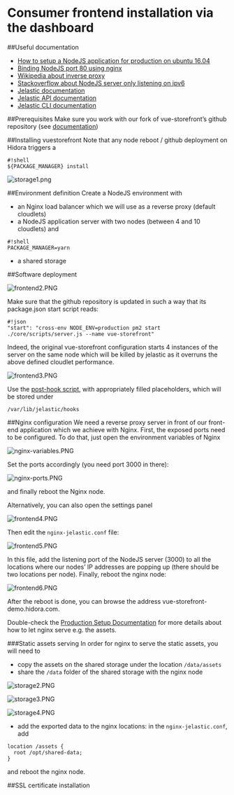# Consumer frontend installation via the dashboard #

##Useful documentation

* [How to setup a NodeJS application for production on ubuntu 16.04](https://www.digitalocean.com/community/tutorials/how-to-set-up-a-node-js-application-for-production-on-ubuntu-16-04)
* [Binding NodeJS port 80 using nginx](https://eladnava.com/binding-nodejs-port-80-using-nginx/)
* [Wikipedia about inverse proxy](https://fr.wikipedia.org/wiki/Proxy_inverse)
* [Stackoverflow about NodeJS server only listening on ipv6](https://stackoverflow.com/questions/47797322/node-js-server-only-listening-on-ipv6)
* [Jelastic documentation](http://docs.jelastic.com)
* [Jelastic API documentation](https://docs.jelastic.com/api/)
* [Jelastic CLI documentation](https://docs.jelastic.com/cli)

##Prerequisites
Make sure you work with our fork of vue-storefront’s github repository (see [documentation](https://docs.google.com/document/d/1VUMTTJ9Wy8InI6uaJCInYhiA8GR7LL3e2xkZi1g20Jg/edit#heading=h.cusv6ur2apfw))

##Installing vuestorefront
Note that any node reboot / github deployment on Hidora triggers a 

```
#!shell
${PACKAGE_MANAGER} install
```

![storage1.png](https://bitbucket.org/repo/Eg4LbRA/images/1689784721-storage1.png)

##Environment definition
Create a NodeJS environment with

* an Nginx load balancer which we will use as a reverse proxy (default cloudlets)
* a NodeJS application server with two nodes (between 4 and 10 cloudlets) and

```
#!shell
PACKAGE_MANAGER=yarn
```
* a shared storage

##Software deployment

![frontend2.PNG](https://bitbucket.org/repo/Eg4LbRA/images/3769930364-frontend2.PNG)

Make sure that the github repository is updated in such a way that its package.json start script reads: 

```
#!json
"start": "cross-env NODE_ENV=production pm2 start ./core/scripts/server.js --name vue-storefront"
```

Indeed, the original vue-storefront configuration starts 4 instances of the server on the same node which will be killed by jelastic as it overruns the above defined cloudlet performance.

![frontend3.PNG](https://bitbucket.org/repo/Eg4LbRA/images/2341336868-frontend3.PNG)

Use the [post-hook script](https://bitbucket.org/softozor/shopozor-jelastic-configuration/src/master/consumer-frontend/post-hook-template.sh), with appropriately filled placeholders, which will be stored under

```
/var/lib/jelastic/hooks
```

##Nginx configuration
We need a reverse proxy server in front of our front-end application which we achieve with Nginx. First, the exposed ports need to be configured. To do that, just open the environment variables of Nginx

![nginx-variables.PNG](https://bitbucket.org/repo/Eg4LbRA/images/2709929656-nginx-variables.PNG)

Set the ports accordingly (you need port 3000 in there):

![nginx-ports.PNG](https://bitbucket.org/repo/Eg4LbRA/images/3452057801-nginx-ports.PNG)

and finally reboot the Nginx node.

Alternatively, you can also open the settings panel

![frontend4.PNG](https://bitbucket.org/repo/Eg4LbRA/images/1035848698-frontend4.PNG)

Then edit the `nginx-jelastic.conf` file:

![frontend5.PNG](https://bitbucket.org/repo/Eg4LbRA/images/3288942667-frontend5.PNG)

In this file, add the listening port of the NodeJS server (3000) to all the locations where our nodes’ IP addresses are popping up (there should be two locations per node).
Finally, reboot the nginx node:

![frontend6.PNG](https://bitbucket.org/repo/Eg4LbRA/images/2659248941-frontend6.PNG)

After the reboot is done, you can browse the address vue-storefront-demo.hidora.com.

Double-check the [Production Setup Documentation](https://bitbucket.org/softozor/shopozor-consumer-frontend/src/master/doc/Production%20setup%20(WIP).md) for more details about how to let nginx serve e.g. the assets. 

###Static assets serving
In order for nginx to serve the static assets, you will need to

* copy the assets on the shared storage under the location `/data/assets`
* share the `/data` folder of the shared storage with the nginx node

![storage2.PNG](https://bitbucket.org/repo/Eg4LbRA/images/2136039775-storage2.PNG)

![storage3.PNG](https://bitbucket.org/repo/Eg4LbRA/images/412156269-storage3.PNG)

![storage4.PNG](https://bitbucket.org/repo/Eg4LbRA/images/2988905178-storage4.PNG)

* add the exported data to the nginx locations: in the `nginx-jelastic.conf`, add
```
location /assets {
  root /opt/shared-data;
}
```
and reboot the nginx node.

##SSL certificate installation
